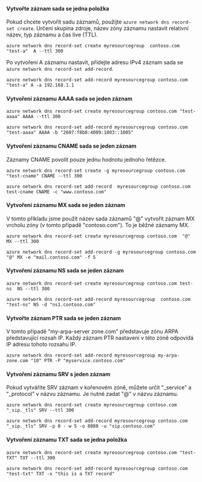 #### <a name="create-an-a-record-set-with-single-record"></a>Vytvořte záznam sada se jedna položka

Pokud chcete vytvořit sadu záznamů, použijte `azure network dns record-set create`. Určení skupina zdroje, název zóny záznamu nastavit relativní název, typ záznamu a čas live (TTL).

    azure network dns record-set create myresourcegroup  contoso.com "test-a"  A --ttl 300

Po vytvoření A záznamu nastavit, přidejte adresu IPv4 záznam sada se `azure network dns record-set add-record`.

    azure network dns record-set add-record myresourcegroup contoso.com "test-a" A -a 192.168.1.1

#### <a name="create-an-aaaa-record-set-with-a-single-record"></a>Vytvoření záznamu AAAA sada se jeden záznam

    azure network dns record-set create myresourcegroup contoso.com "test-aaaa" AAAA --ttl 300

    azure network dns record-set add-record myresourcegroup contoso.com "test-aaaa" AAAA -b "2607:f8b0:4009:1803::1005"

#### <a name="create-a-cname-record-set-with-a-single-record"></a>Vytvoření záznamu CNAME sada se jeden záznam

Záznamy CNAME povolit pouze jednu hodnotu jednoho řetězce.


    azure network dns record-set create -g myresourcegroup contoso.com  "test-cname" CNAME --ttl 300

    azure network dns record-set add-record  myresourcegroup contoso.com  test-cname CNAME -c "www.contoso.com"


#### <a name="create-an-mx-record-set-with-a-single-record"></a>Vytvoření záznamu MX sada se jeden záznam

V tomto příkladu jsme použít název sada záznamů "@" vytvořit záznam MX vrcholu zóny (v tomto případě "contoso.com"). To je běžné záznamy MX.

    azure network dns record-set create myresourcegroup contoso.com  "@"  MX --ttl 300

    azure network dns record-set add-record -g myresourcegroup contoso.com  "@" MX -e "mail.contoso.com" -f 5


#### <a name="create-an-ns-record-set-with-a-single-record"></a>Vytvoření záznamu NS sada se jeden záznam

    azure network dns record-set create myresourcegroup contoso.com test-ns  NS --ttl 300

    azure network dns record-set add-record myresourcegroup  contoso.com  "test-ns" NS -d "ns1.contoso.com"

#### <a name="create-a-ptr-record-set-with-a-single-record"></a>Vytvořte záznam PTR sada se jeden záznam  
V tomto případě "my-arpa-server zone.com" představuje zónu ARPA představující rozsah IP.  Každý záznam PTR nastavení v této zóně odpovídá IP adresu tohoto rozsahu IP.    

    azure network dns record-set add-record myresourcegroup my-arpa-zone.com "10" PTR -P "myservice.contoso.com"   

#### <a name="create-an-srv-record-set-with-a-single-record"></a>Vytvoření záznamu SRV s jeden záznam

Pokud vytváříte SRV záznam v kořenovém zóně, můžete určit "_service" a "_protocol" v názvu záznamu. Je nutné zadat "@" v názvu záznamu.


    azure network dns record-set create myresourcegroup contoso.com "_sip._tls" SRV --ttl 300

    azure network dns record-set add-record myresourcegroup contoso.com  "_sip._tls" SRV -p 0 - w 5 -o 8080 -u "sip.contoso.com"

#### <a name="create-a-txt-record-set-with-single-record"></a>Vytvoření záznamu TXT sada se jedna položka

    azure network dns record-set create myresourcegroup contoso.com "test-TXT" TXT --ttl 300

    azure network dns record-set add-record myresourcegroup contoso.com "test-txt" TXT -x "this is a TXT record"
